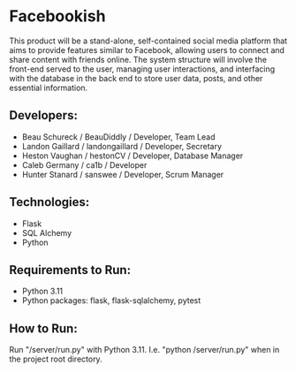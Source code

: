 # Facebookish
This product will be a stand-alone, self-contained social media platform that aims to provide features similar to Facebook, allowing users to connect and share content with friends online. The system structure will involve the front-end served to the user, managing user interactions, and interfacing with the database in the back end to store user data, posts, and other essential information. 

## Developers:
- Beau Schureck / BeauDiddly / Developer, Team Lead
- Landon Gaillard / landongaillard / Developer, Secretary
- Heston Vaughan / hestonCV / Developer, Database Manager
- Caleb Germany / ca1b / Developer
- Hunter Stanard / sanswee / Developer, Scrum Manager

## Technologies:
- Flask
- SQL Alchemy
- Python

## Requirements to Run:
- Python 3.11
- Python packages: flask, flask-sqlalchemy, pytest

## How to Run:
Run "/server/run.py" with Python 3.11. I.e. "python /server/run.py" when in the project root directory.
